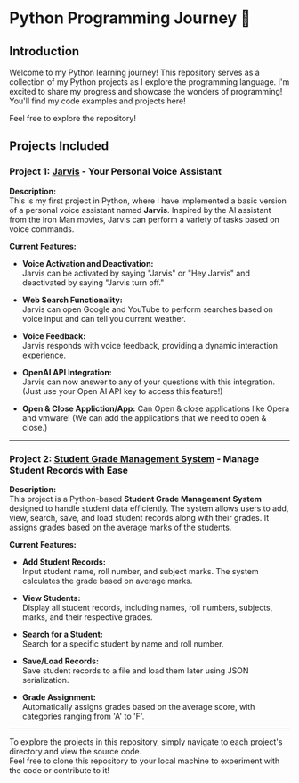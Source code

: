# Python Programming Journey 🚀

## Introduction

Welcome to my Python learning journey! This repository serves as a collection of my Python projects as I explore the programming language. I'm excited to share my progress and showcase the wonders of programming!  
You'll find my code examples and projects here!

Feel free to explore the repository!

## Projects Included

### Project 1: [Jarvis](https://github.com/Arjun9630/My--Python-projects/tree/main/Jarvis) - Your Personal Voice Assistant

**Description:**  
This is my first project in Python, where I have implemented a basic version of a personal voice assistant named **Jarvis**. Inspired by the AI assistant from the Iron Man movies, Jarvis can perform a variety of tasks based on voice commands.

**Current Features:**
- **Voice Activation and Deactivation:**  
  Jarvis can be activated by saying "Jarvis" or "Hey Jarvis" and deactivated by saying "Jarvis turn off."
  
- **Web Search Functionality:**  
  Jarvis can open Google and YouTube to perform searches based on voice input and can tell you current weather.
  
- **Voice Feedback:**  
  Jarvis responds with voice feedback, providing a dynamic interaction experience.

- **OpenAI API Integration:**  
  Jarvis can now answer to any of your questions with this integration. (Just use your Open AI API key to access this feature!)

- **Open & Close Appliction/App:**
  Can Open & close applications like Opera and vmware! (We can add the applications that we need to open & close.)
---

### Project 2: [Student Grade Management System](https://github.com/Arjun9630/My--Python-projects/tree/main/StudentGradeManagementSystem) - Manage Student Records with Ease

**Description:**  
This project is a Python-based **Student Grade Management System** designed to handle student data efficiently. The system allows users to add, view, search, save, and load student records along with their grades. It assigns grades based on the average marks of the students.

**Current Features:**
- **Add Student Records:**  
  Input student name, roll number, and subject marks. The system calculates the grade based on average marks.
  
- **View Students:**  
  Display all student records, including names, roll numbers, subjects, marks, and their respective grades.
  
- **Search for a Student:**  
  Search for a specific student by name and roll number.

- **Save/Load Records:**  
  Save student records to a file and load them later using JSON serialization.
  
- **Grade Assignment:**  
  Automatically assigns grades based on the average score, with categories ranging from 'A' to 'F'.

---

To explore the projects in this repository, simply navigate to each project's directory and view the source code.  
Feel free to clone this repository to your local machine to experiment with the code or contribute to it!
